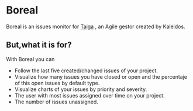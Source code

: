

# Boreal
Boreal is an issues monitor for [Taiga](https://taiga.io/) , an Agile gestor created by Kaleidos.
## But,what it is for?
With Boreal you can
  + Follow the last five created/changed issues of your project.
  + Visualize  how many issues you have closed or open and the percentaje of this open issues by default type.
  + Visualize charts of your issues by priority and severity.
  + The user with most issues assigned over time  on your project.
  + The number of issues unassigned.
